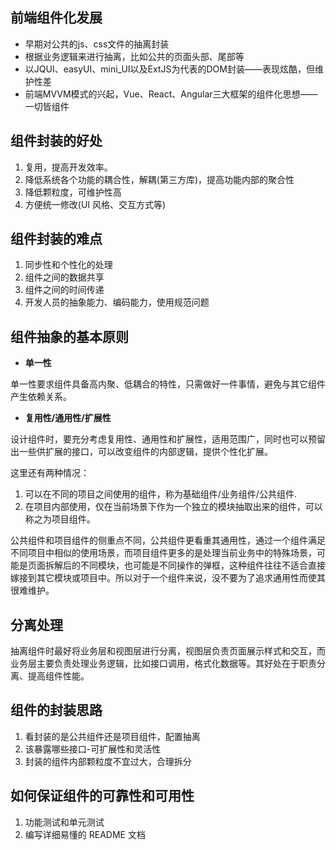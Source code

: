 ## 前端组件化发展
- 早期对公共的js、css文件的抽离封装
- 根据业务逻辑来进行抽离，比如公共的页面头部、尾部等
- 以JQUI、easyUI、mini_UI以及ExtJS为代表的DOM封装——表现炫酷，但维护性差
- 前端MVVM模式的兴起，Vue、React、Angular三大框架的组件化思想——一切皆组件

## 组件封装的好处

1. 复用，提高开发效率。
2. 降低系统各个功能的耦合性，解耦(第三方库)，提高功能内部的聚合性
3. 降低颗粒度，可维护性高
4. 方便统一修改(UI 风格、交互方式等)

## 组件封装的难点
1. 同步性和个性化的处理
2. 组件之间的数据共享
3. 组件之间的时间传递
4. 开发人员的抽象能力、编码能力，使用规范问题

## 组件抽象的基本原则
- **单一性**

单一性要求组件具备高内聚、低耦合的特性，只需做好一件事情，避免与其它组件产生依赖关系。

- **复用性/通用性/扩展性**

设计组件时，要充分考虑复用性、通用性和扩展性，适用范围广，同时也可以预留出一些供扩展的接口，可以改变组件的内部逻辑，提供个性化扩展。

这里还有两种情况：
1. 可以在不同的项目之间使用的组件，称为基础组件/业务组件/公共组件.
2. 在项目内部使用，仅在当前场景下作为一个独立的模块抽取出来的组件，可以称之为项目组件。

公共组件和项目组件的侧重点不同，公共组件更看重其通用性，通过一个组件满足不同项目中相似的使用场景，而项目组件更多的是处理当前业务中的特殊场景，可能是页面拆解后的不同模块，也可能是不同操作的弹框，这种组件往往不适合直接嫁接到其它模块或项目中。所以对于一个组件来说，没不要为了追求通用性而使其很难维护。

## 分离处理

抽离组件时最好将业务层和视图层进行分离，视图层负责页面展示样式和交互，而业务层主要负责处理业务逻辑，比如接口调用，格式化数据等。其好处在于职责分离、提高组件性能。

## 组件的封装思路
1. 看封装的是公共组件还是项目组件，配置抽离
2. 该暴露哪些接口-可扩展性和灵活性
3. 封装的组件内部颗粒度不宜过大，合理拆分

## 如何保证组件的可靠性和可用性

1. 功能测试和单元测试
2. 编写详细易懂的 README 文档

<!-- ## 数据处理

- 响应数据处理(后端返回数据)
  lodash 函数式处理数据
  业务逻辑和结构相分离，模板里尽量不要写逻辑判断
  Select、Radio.Group 用 options 方式渲染
- 单向数据流(前端 js 数据)
- 数据不可变

1. vue 和 React 框架
   vue 的核心是数据响应式，数据变化驱动视图刷新，而 react 则提倡数据不可变(immutable)，每次 render 时用新数据替换老数据，方便数据回退。而两个框架提提倡单向数据流。
2. 小程序：避免 app.data 的滥用

## 代码规范和技巧

1. eslint、codeReview、TypeScript
2. 函数传递 3 个及以上参数 包装成一个对象
3. ref 的滥用
4. commit 规范: husky -->